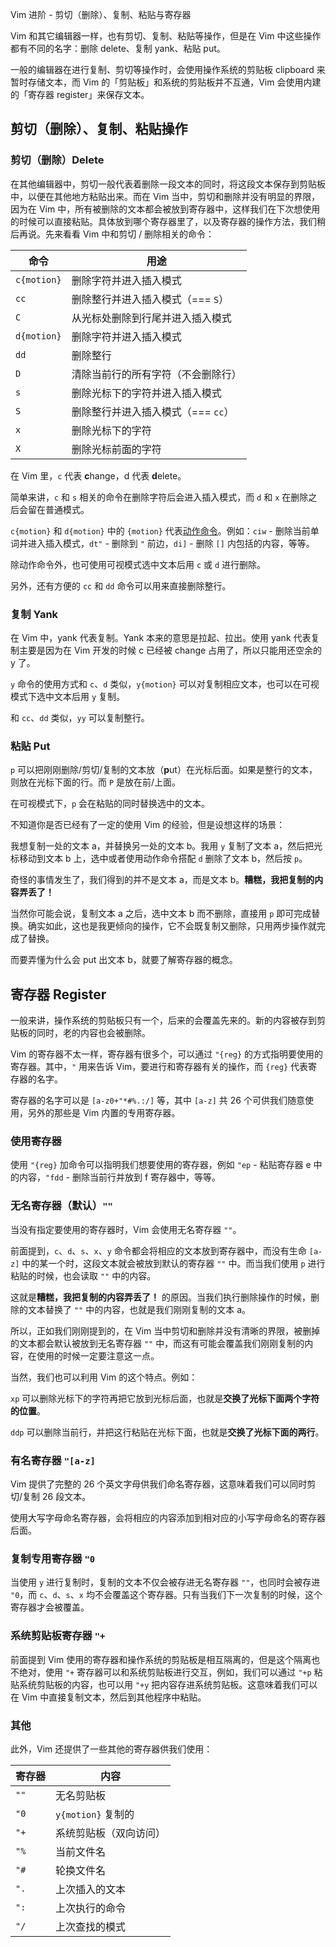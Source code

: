Vim 进阶 - 剪切（删除）、复制、粘贴与寄存器

Vim 和其它编辑器一样，也有剪切、复制、粘贴等操作，但是在 Vim 中这些操作都有不同的名字：删除 delete、复制 yank、粘贴 put。

一般的编辑器在进行复制、剪切等操作时，会使用操作系统的剪贴板 clipboard 来暂时存储文本，而 Vim 的「剪贴板」和系统的剪贴板并不互通，Vim 会使用内建的「寄存器 register」来保存文本。

## 剪切（删除）、复制、粘贴操作

### 剪切（删除）Delete

在其他编辑器中，剪切一般代表着删除一段文本的同时，将这段文本保存到剪贴板中，以便在其他地方粘贴出来。而在 Vim 当中，剪切和删除并没有明显的界限，因为在 Vim 中，所有被删除的文本都会被放到寄存器中，这样我们在下次想使用的时候可以直接粘贴。具体放到哪个寄存器里了，以及寄存器的操作方法，我们稍后再说。先来看看 Vim 中和剪切 / 删除相关的命令：

| 命令        | 用途                               |
| ----------- | ---------------------------------- |
| `c{motion}` | 删除字符并进入插入模式             |
| `cc`        | 删除整行并进入插入模式（=== `S`）  |
| `C`         | 从光标处删除到行尾并进入插入模式   |
| `d{motion}` | 删除字符并进入插入模式             |
| `dd`        | 删除整行                           |
| `D`         | 清除当前行的所有字符（不会删除行） |
| `s`         | 删除光标下的字符并进入插入模式     |
| `S`         | 删除整行并进入插入模式（=== `cc`） |
| `x`         | 删除光标下的字符                   |
| `X`         | 删除光标前面的字符                 |

在 Vim 里，`c` 代表 **c**hange，d 代表 **d**elete。

简单来讲，`c` 和 `s` 相关的命令在删除字符后会进入插入模式，而 `d` 和 `x` 在删除之后会留在普通模式。

`c{motion}` 和 `d{motion}` 中的 `{motion}` 代表[动作命令](./VimRecipe_Jump&Move.md)。例如：`ciw` - 删除当前单词并进入插入模式，`dt"` - 删除到 `"` 前边，`di]` - 删除 `[]` 内包括的内容，等等。

除动作命令外，也可使用可视模式选中文本后用 `c` 或 `d` 进行删除。

另外，还有方便的 `cc` 和 `dd` 命令可以用来直接删除整行。

### 复制 Yank

在 Vim 中，yank 代表复制。Yank 本来的意思是拉起、拉出。使用 yank 代表复制主要是因为在 Vim 开发的时候 c 已经被 change 占用了，所以只能用还空余的 y 了。

`y` 命令的使用方式和 `c`、`d` 类似，`y{motion}` 可以对复制相应文本，也可以在可视模式下选中文本后用 `y` 复制。

和 `cc`、`dd` 类似，`yy` 可以复制整行。

### 粘贴 Put

`p` 可以把刚刚删除/剪切/复制的文本放（**p**ut）在光标后面。如果是整行的文本，则放在光标下面的行。而 `P` 是放在前/上面。

在可视模式下，`p` 会在粘贴的同时替换选中的文本。

不知道你是否已经有了一定的使用 Vim 的经验，但是设想这样的场景：

我想复制一处的文本 a，并替换另一处的文本 b。我用 `y` 复制了文本 a，然后把光标移动到文本 b 上，选中或者使用动作命令搭配 `d` 删除了文本 b，然后按 `p`。

奇怪的事情发生了，我们得到的并不是文本 a，而是文本 b。**糟糕，我把复制的内容弄丢了！**

当然你可能会说，复制文本 a 之后，选中文本 b 而不删除，直接用 `p` 即可完成替换。确实如此，这也是我更倾向的操作，它不会既复制又删除，只用两步操作就完成了替换。

而要弄懂为什么会 put 出文本 b，就要了解寄存器的概念。

## 寄存器 Register

一般来讲，操作系统的剪贴板只有一个，后来的会覆盖先来的。新的内容被存到剪贴板的同时，老的内容也会被删除。

Vim 的寄存器不太一样，寄存器有很多个，可以通过 `"{reg}` 的方式指明要使用的寄存器。其中，`"` 用来告诉 Vim，要进行和寄存器有关的操作，而 `{reg}` 代表寄存器的名字。

寄存器的名字可以是 `[a-z0+"*#%.:/]` 等，其中 `[a-z]` 共 26 个可供我们随意使用，另外的那些是 Vim 内置的专用寄存器。

### 使用寄存器

使用 `"{reg}` 加命令可以指明我们想要使用的寄存器，例如 `"ep` - 粘贴寄存器 e 中的内容，`"fdd` - 删除当前行并放到 f 寄存器中，等等。

### 无名寄存器（默认）`""`

当没有指定要使用的寄存器时，Vim 会使用无名寄存器 `""`。

前面提到，`c`、`d`、`s`、`x`、`y` 命令都会将相应的文本放到寄存器中，而没有生命 `[a-z]` 中的某一个时，这段文本就会被放到默认的寄存器 `""` 中。而当我们使用 `p` 进行粘贴的时候，也会读取 `""` 中的内容。

这就是**糟糕，我把复制的内容弄丢了！** 的原因。当我们执行删除操作的时候，删除的文本替换了 `""` 中的内容，也就是我们刚刚复制的文本 a。

所以，正如我们刚刚提到的，在 Vim 当中剪切和删除并没有清晰的界限，被删掉的文本都会默认被放到无名寄存器 `""` 中，而这有可能会覆盖我们刚刚复制的内容，在使用的时候一定要注意这一点。

当然，我们也可以利用 Vim 的这个特点。例如：

`xp` 可以删除光标下的字符再把它放到光标后面，也就是**交换了光标下面两个字符的位置**。

`ddp` 可以删除当前行，并把这行粘贴在光标下面，也就是**交换了光标下面的两行**。

### 有名寄存器 `"[a-z]`

Vim 提供了完整的 26 个英文字母供我们命名寄存器，这意味着我们可以同时剪切/复制 26 段文本。

使用大写字母命名寄存器，会将相应的内容添加到相对应的小写字母命名的寄存器后面。

### 复制专用寄存器 `"0`

当使用 `y` 进行复制时，复制的文本不仅会被存进无名寄存器 `""`，也同时会被存进 `"0`，而 `c`、`d`、`s`、`x` 均不会覆盖这个寄存器。只有当我们下一次复制的时候，这个寄存器才会被覆盖。

### 系统剪贴板寄存器 `"+`

前面提到 Vim 使用的寄存器和操作系统的剪贴板是相互隔离的，但是这个隔离也不绝对，使用 `"+` 寄存器可以和系统剪贴板进行交互，例如，我们可以通过 `"+p` 粘贴系统剪贴板的内容，也可以用 `"+y` 把内容存进系统剪贴板。这意味着我们可以在 Vim 中直接复制文本，然后到其他程序中粘贴。

### 其他

此外，Vim 还提供了一些其他的寄存器供我们使用：

| 寄存器 | 内容                   |
| ------ | ---------------------- |
| `""`   | 无名剪贴板             |
| `"0`   | `y{motion}` 复制的     |
| `"+`   | 系统剪贴板（双向访问） |
| `"%`   | 当前文件名             |
| `"#`   | 轮换文件名             |
| `".`   | 上次插入的文本         |
| `":`   | 上次执行的命令         |
| `"/`   | 上次查找的模式         |
